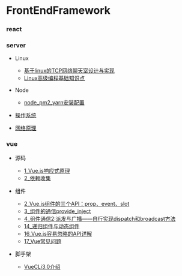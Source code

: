 # FrontEndFramework

### react

### server
- Linux
  - [基于linux的TCP网络聊天室设计与实现](/server/Linux/基于linux的TCP网络聊天室设计与实现.md)
  - [Linux高级编程基础知识点](/server/Linux/Linux高级编程基础知识点.md)
  
- Node 
  - [node_pm2_yarn安装配置](/server/Node/node_pm2_yarn.md)

- [操作系统](/server/操作系统.md)
- [网络原理](/server/网络原理.md)

### vue
- 源码
  - [1_Vue.js响应式原理](/vue/源码/1_Vue.js响应式原理.md)
  - [2_依赖收集](/vue/源码/2_依赖收集.md)

- 组件
  - [2_Vue.js组件的三个API：prop、event、slot](/vue/组件/2_Vue.js组件的三个API：prop、event、slot.md)
  - [3_组件的通信provide_inject](/vue/组件/3_组件的通信provide_inject.md)
  - [4_组件通信2:派发与广播——自行实现dispatch和broadcast方法](/vue/组件/4_组件通信2:派发与广播——自行实现dispatch和broadcast方法.md)
  - [14_递归组件与动态组件](/vue/组件/14_递归组件与动态组件.md)
  - [16_Vue.js容易忽略的API详解](/vue/组件/16_Vue.js容易忽略的API详解.md)
  - [17_Vue常见问题](/vue/组件/17_Vue常见问题.md)

- 脚手架
  - [VueCLi3.0介绍](/vue/脚手架/VueCLi3.0介绍.md)